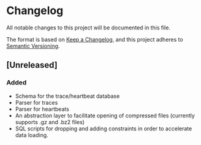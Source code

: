 # Changelog

All notable changes to this project will be documented in this file.

The format is based on [Keep a Changelog](https://keepachangelog.com/en/1.0.0/),
and this project adheres to [Semantic Versioning](https://semver.org/spec/v2.0.0.html).

## [Unreleased]
### Added
- Schema for the trace/heartbeat database
- Parser for traces
- Parser for heartbeats
- An abstraction layer to facilitate opening of compressed files
  (currently supports .gz and .bz2 files)
- SQL scripts for dropping and adding constraints in order to
  accelerate data loading.
